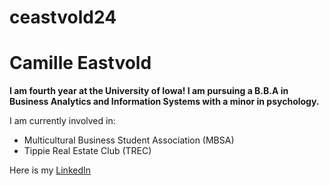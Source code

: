 # ceastvold24
# Camille Eastvold
**I am fourth year at the University of Iowa! I am pursuing a B.B.A in Business Analytics and Information Systems with a minor in psychology.**

I am currently involved in: 
- Multicultural Business Student Association (MBSA) 
- Tippie Real Estate Club (TREC)

Here is my [LinkedIn](https://www.linkedin.com/in/camille-eastvold-053057a5)

